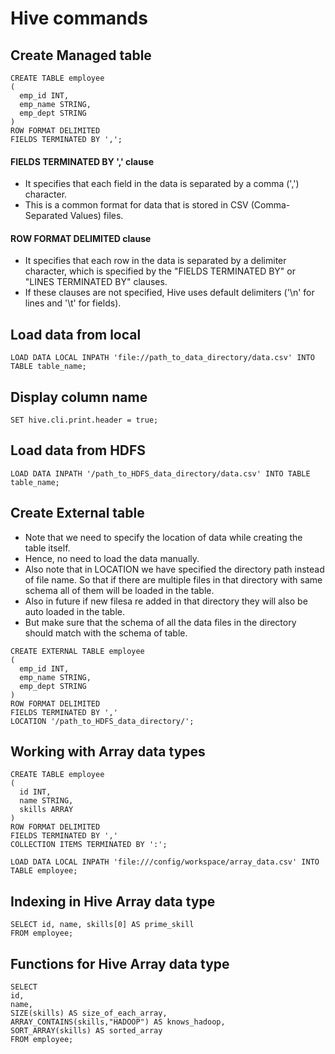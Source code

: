 # Hive commands

## Create Managed table
```
CREATE TABLE employee
(
  emp_id INT,
  emp_name STRING,
  emp_dept STRING
)
ROW FORMAT DELIMITED
FIELDS TERMINATED BY ',';
```
#### FIELDS TERMINATED BY ',' clause 
- It specifies that each field in the data is separated by a comma (',') character. 
- This is a common format for data that is stored in CSV (Comma-Separated Values) files.

#### ROW FORMAT DELIMITED clause
- It specifies that each row in the data is separated by a delimiter character, which is specified by the "FIELDS TERMINATED BY" or "LINES TERMINATED BY" clauses. 
- If these clauses are not specified, Hive uses default delimiters ('\n' for lines and '\t' for fields).

## Load data from local
```
LOAD DATA LOCAL INPATH 'file://path_to_data_directory/data.csv' INTO TABLE table_name;
```

## Display column name
```
SET hive.cli.print.header = true;
```

## Load data from HDFS
```
LOAD DATA INPATH '/path_to_HDFS_data_directory/data.csv' INTO TABLE table_name;
```

## Create External table
- Note that we need to specify the location of data while creating the table itself.
- Hence, no need to load the data manually.
- Also note that in LOCATION we have specified the directory path instead of file name. So that if there are multiple files in that directory with same schema all of them will be loaded in the table.
- Also in future if new filesa re added in that directory they will also be auto loaded in the table.
- But make sure that the schema of all the data files in the directory should match with the schema of table.
```
CREATE EXTERNAL TABLE employee
(
  emp_id INT,
  emp_name STRING,
  emp_dept STRING
)
ROW FORMAT DELIMITED
FIELDS TERMINATED BY ','
LOCATION '/path_to_HDFS_data_directory/';
```


## Working with Array data types
```
CREATE TABLE employee
(
  id INT,
  name STRING,
  skills ARRAY
)
ROW FORMAT DELIMITED
FIELDS TERMINATED BY ','
COLLECTION ITEMS TERMINATED BY ':';
```
```
LOAD DATA LOCAL INPATH 'file:///config/workspace/array_data.csv' INTO TABLE employee;
```

## Indexing in Hive Array data type
```
SELECT id, name, skills[0] AS prime_skill
FROM employee;
```

## Functions for Hive Array data type
```
SELECT
id,
name,
SIZE(skills) AS size_of_each_array,
ARRAY_CONTAINS(skills,"HADOOP") AS knows_hadoop,
SORT_ARRAY(skills) AS sorted_array
FROM employee;
```
